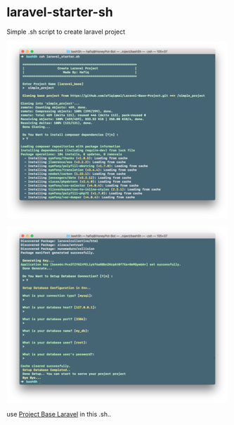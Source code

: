 # laravel-starter-sh
Simple .sh script to create laravel project

![](ss2.png)

![](ss1.png)


use [Project Base Laravel](https://github.com/afiqiqmal/Laravel-Base-Project.git) in this .sh.. 
